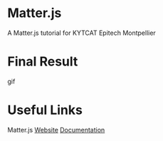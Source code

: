 # Matter.js

A Matter.js tutorial for KYTCAT Epitech Montpellier

# Final Result

gif

# Useful Links

Matter.js
  [Website](http://brm.io/matter-js/)
  [Documentation](http://brm.io/matter-js/docs/)
